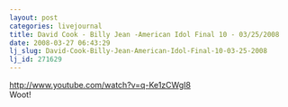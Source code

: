```yaml
---
layout: post
categories: livejournal
title: David Cook - Billy Jean -American Idol Final 10 - 03/25/2008
date: 2008-03-27 06:43:29
lj_slug: David-Cook-Billy-Jean-American-Idol-Final-10-03-25-2008
lj_id: 271629
---
```

http://www.youtube.com/watch?v=q-Ke1zCWgI8  
Woot!
